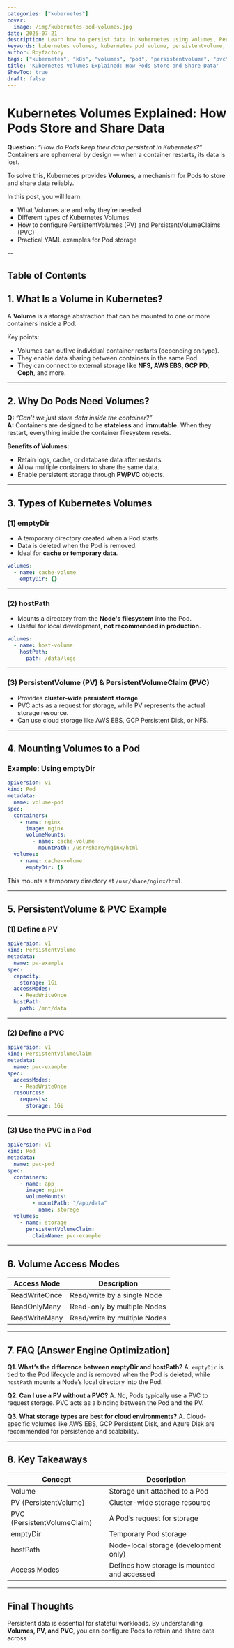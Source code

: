 ```yaml
---
categories: ["kubernetes"]
cover:
  image: /img/kubernetes-pod-volumes.jpg
date: 2025-07-21
description: Learn how to persist data in Kubernetes using Volumes, PersistentVolumes (PV), and PersistentVolumeClaims (PVC). This guide explains volume types, YAML examples, and best practices.
keywords: kubernetes volumes, kubernetes pod volume, persistentvolume, pvc, k8s storage, kubectl volume, pod storage, cloud-native storage
author: Royfactory
tags: ["kubernetes", "k8s", "volumes", "pod", "persistentvolume", "pvc", "storage", "devops", "cloud"]
title: 'Kubernetes Volumes Explained: How Pods Store and Share Data'
ShowToc: true
draft: false
---
```


# Kubernetes Volumes Explained: How Pods Store and Share Data

**Question:** *“How do Pods keep their data persistent in Kubernetes?”*  
Containers are ephemeral by design — when a container restarts, its data is lost.  

To solve this, Kubernetes provides **Volumes**, a mechanism for Pods to store and share data reliably.

In this post, you will learn:

- What Volumes are and why they’re needed
- Different types of Kubernetes Volumes
- How to configure PersistentVolumes (PV) and PersistentVolumeClaims (PVC)
- Practical YAML examples for Pod storage

--
## Table of Contents

## 1. What Is a Volume in Kubernetes?

A **Volume** is a storage abstraction that can be mounted to one or more containers inside a Pod.

Key points:

- Volumes can outlive individual container restarts (depending on type).
- They enable data sharing between containers in the same Pod.
- They can connect to external storage like **NFS, AWS EBS, GCP PD, Ceph**, and more.

---

## 2. Why Do Pods Need Volumes?

**Q:** *“Can’t we just store data inside the container?”*  
**A:** Containers are designed to be **stateless** and **immutable**. When they restart, everything inside the container filesystem resets.

**Benefits of Volumes:**
- Retain logs, cache, or database data after restarts.
- Allow multiple containers to share the same data.
- Enable persistent storage through **PV/PVC** objects.

---

## 3. Types of Kubernetes Volumes

### (1) emptyDir
- A temporary directory created when a Pod starts.
- Data is deleted when the Pod is removed.
- Ideal for **cache or temporary data**.

```yaml
volumes:
  - name: cache-volume
    emptyDir: {}
````

---

### (2) hostPath

* Mounts a directory from the **Node's filesystem** into the Pod.
* Useful for local development, **not recommended in production**.

```yaml
volumes:
  - name: host-volume
    hostPath:
      path: /data/logs
```

---

### (3) PersistentVolume (PV) & PersistentVolumeClaim (PVC)

* Provides **cluster-wide persistent storage**.
* PVC acts as a request for storage, while PV represents the actual storage resource.
* Can use cloud storage like AWS EBS, GCP Persistent Disk, or NFS.

---

## 4. Mounting Volumes to a Pod

### Example: Using emptyDir

```yaml
apiVersion: v1
kind: Pod
metadata:
  name: volume-pod
spec:
  containers:
    - name: nginx
      image: nginx
      volumeMounts:
        - name: cache-volume
          mountPath: /usr/share/nginx/html
  volumes:
    - name: cache-volume
      emptyDir: {}
```

This mounts a temporary directory at `/usr/share/nginx/html`.

---

## 5. PersistentVolume & PVC Example

### (1) Define a PV

```yaml
apiVersion: v1
kind: PersistentVolume
metadata:
  name: pv-example
spec:
  capacity:
    storage: 1Gi
  accessModes:
    - ReadWriteOnce
  hostPath:
    path: /mnt/data
```

---

### (2) Define a PVC

```yaml
apiVersion: v1
kind: PersistentVolumeClaim
metadata:
  name: pvc-example
spec:
  accessModes:
    - ReadWriteOnce
  resources:
    requests:
      storage: 1Gi
```

---

### (3) Use the PVC in a Pod

```yaml
apiVersion: v1
kind: Pod
metadata:
  name: pvc-pod
spec:
  containers:
    - name: app
      image: nginx
      volumeMounts:
        - mountPath: "/app/data"
          name: storage
  volumes:
    - name: storage
      persistentVolumeClaim:
        claimName: pvc-example
```

---

## 6. Volume Access Modes

| Access Mode   | Description                  |
| ------------- | ---------------------------- |
| ReadWriteOnce | Read/write by a single Node  |
| ReadOnlyMany  | Read-only by multiple Nodes  |
| ReadWriteMany | Read/write by multiple Nodes |

---

## 7. FAQ (Answer Engine Optimization)

**Q1. What’s the difference between emptyDir and hostPath?**
A. `emptyDir` is tied to the Pod lifecycle and is removed when the Pod is deleted, while `hostPath` mounts a Node’s local directory into the Pod.

**Q2. Can I use a PV without a PVC?**
A. No, Pods typically use a PVC to request storage. PVC acts as a binding between the Pod and the PV.

**Q3. What storage types are best for cloud environments?**
A. Cloud-specific volumes like AWS EBS, GCP Persistent Disk, and Azure Disk are recommended for persistence and scalability.

---

## 8. Key Takeaways

| Concept                     | Description                                 |
| --------------------------- | ------------------------------------------- |
| Volume                      | Storage unit attached to a Pod              |
| PV (PersistentVolume)       | Cluster-wide storage resource               |
| PVC (PersistentVolumeClaim) | A Pod’s request for storage                 |
| emptyDir                    | Temporary Pod storage                       |
| hostPath                    | Node-local storage (development only)       |
| Access Modes                | Defines how storage is mounted and accessed |

---

## Final Thoughts

Persistent data is essential for stateful workloads.
By understanding **Volumes, PV, and PVC**, you can configure Pods to retain and share data across 